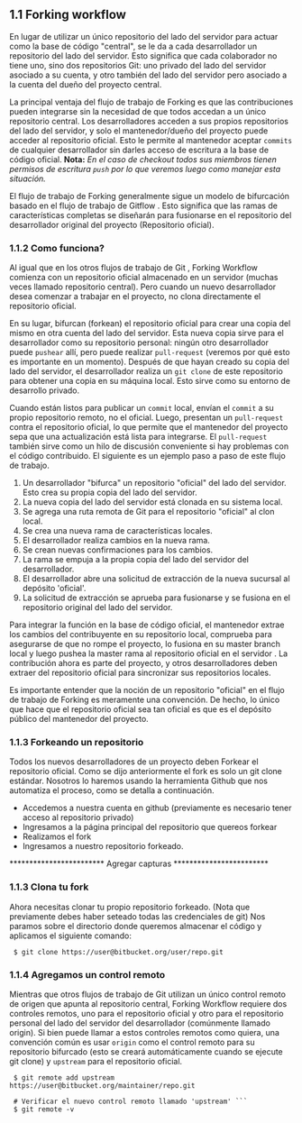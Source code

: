 ## 1.1 Forking workflow

En lugar de utilizar un único repositorio del lado del servidor para actuar como la base de código "central", se le da a cada desarrollador un repositorio del lado del servidor. Esto significa que cada colaborador no tiene uno, sino dos repositorios Git: uno privado del lado del servidor asociado a su cuenta, y otro también del lado del servidor pero asociado a la cuenta del dueño del proyecto central. 

La principal ventaja del flujo de trabajo de Forking es que las contribuciones pueden integrarse sin la necesidad de que todos accedan a un único repositorio central. Los desarrolladores acceden a sus propios repositorios del lado del servidor, y solo el mantenedor/dueño del proyecto puede acceder al repositorio oficial. Esto le permite al mantenedor aceptar `commits` de cualquier desarrollador sin darles acceso de escritura a la base de código oficial.
**Nota:** _En el caso de checkout todos sus miembros tienen permisos de escritura `push` por lo que veremos luego como manejar esta situación._

El flujo de trabajo de Forking generalmente sigue un modelo de bifurcación basado en el flujo de trabajo de Gitflow . Esto significa que las ramas de características completas se diseñarán para fusionarse en el repositorio del desarrollador original del proyecto (Repositorio oficial).

### 1.1.2 Como funciona?

Al igual que en los otros flujos de trabajo de Git , Forking Workflow comienza con un repositorio oficial almacenado en un servidor (muchas veces llamado repositorio central). Pero cuando un nuevo desarrollador desea comenzar a trabajar en el proyecto, no clona directamente el repositorio oficial.

En su lugar, bifurcan (forkean) el repositorio oficial para crear una copia del mismo en otra cuenta del lado del servidor. Esta nueva copia sirve para el desarrollador como su repositorio personal: ningún otro desarrollador puede `pushear` allí, pero puede realizar `pull-request` (veremos por qué esto es importante en un momento). Después de que hayan creado su copia del lado del servidor, el desarrollador realiza un `git clone` de este repositorio para obtener una copia en su máquina local. Esto sirve como su entorno de desarrollo privado.

Cuando están listos para publicar un `commit` local, envían el `commit` a su propio repositorio remoto, no el oficial. Luego, presentan un `pull-request` contra el repositorio oficial, lo que permite que el mantenedor del proyecto sepa que una actualización está lista para integrarse. El `pull-request` también sirve como un hilo de discusión conveniente si hay problemas con el código contribuido. El siguiente es un ejemplo paso a paso de este flujo de trabajo.

1. Un desarrollador "bifurca" un repositorio "oficial" del lado del servidor. Esto crea su propia copia del lado del servidor.
2. La nueva copia del lado del servidor está clonada en su sistema local.
3. Se agrega una ruta remota de Git para el repositorio "oficial" al clon local.
4. Se crea una nueva rama de características locales.
5. El desarrollador realiza cambios en la nueva rama.
6. Se crean nuevas confirmaciones para los cambios.
7. La rama se empuja a la propia copia del lado del servidor del desarrollador.
8. El desarrollador abre una solicitud de extracción de la nueva sucursal al depósito 'oficial'.
9. La solicitud de extracción se aprueba para fusionarse y se fusiona en el repositorio original del lado del servidor.
 
Para integrar la función en la base de código oficial, el mantenedor extrae los cambios del contribuyente en su repositorio local, comprueba para asegurarse de que no rompe el proyecto, lo fusiona en su master branch local y luego pushea la master rama al repositorio oficial en el servidor . La contribución ahora es parte del proyecto, y otros desarrolladores deben extraer del repositorio oficial para sincronizar sus repositorios locales.

Es importante entender que la noción de un repositorio "oficial" en el flujo de trabajo de Forking es meramente una convención. De hecho, lo único que hace que el repositorio oficial sea tan oficial es que es el depósito público del mantenedor del proyecto.

### 1.1.3 Forkeando un repositorio

Todos los nuevos desarrolladores de un proyecto deben Forkear el repositorio oficial.
Como se dijo anteriormente el fork es solo un git clone estándar. Nosotros lo haremos usando la herramienta Github que nos automatiza el proceso, como se detalla a continuación.

* Accedemos a nuestra cuenta en github (previamente es necesario tener acceso al repositorio privado)
* Ingresamos a la página principal del repositorio que quereos forkear
* Realizamos el fork
* Ingresamos a nuestro repositorio forkeado.

************************ Agregar capturas ************************

### 1.1.3 Clona tu fork

Ahora necesitas clonar tu propio repositorio forkeado.
(Nota que previamente debes haber seteado todas las credenciales de git)
Nos paramos sobre el directorio donde queremos almacenar el código y aplicamos el siguiente comando:

```shell
 $ git clone https://user@bitbucket.org/user/repo.git
```

### 1.1.4 Agregamos un control remoto

Mientras que otros flujos de trabajo de Git utilizan un único control remoto de origen que apunta al repositorio central, Forking Workflow requiere dos controles remotos, uno para el repositorio oficial y otro para el repositorio personal del lado del servidor del desarrollador (comúnmente llamado origin). Si bien puede llamar a estos controles remotos como quiera, una convención común es usar `origin` como el control remoto para su repositorio bifurcado (esto se creará automáticamente cuando se ejecute git clone) y `upstream` para el repositorio oficial.

```shell
 $ git remote add upstream https://user@bitbucket.org/maintainer/repo.git

 # Verificar el nuevo control remoto llamado 'upstream' ```
 $ git remote -v
```